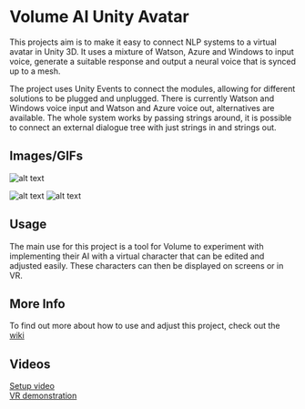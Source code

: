 # Volume AI Unity Avatar
This projects aim is to make it easy to connect NLP systems to a virtual avatar in Unity 3D. It uses a mixture of Watson, Azure and Windows to input voice, generate a suitable response and output a neural voice that is synced up to a mesh. 

The project uses Unity Events to connect the modules, allowing for different solutions to be plugged and unplugged. There is currently Watson and Windows voice input and Watson and Azure voice out, alternatives are available. The whole system works by passing strings around, it is possible to connect an external dialogue tree with just strings in and strings out. 
## Images/GIFs
![alt text](https://i.imgur.com/ax8RdRd.png)  

![alt text](https://i.imgur.com/IQ2NR5s.gif)
![alt text](https://i.imgur.com/KuSIvuf.gif)

## Usage
The main use for this project is a tool for Volume to experiment with implementing their AI with a virtual character that can be edited and adjusted easily. These characters can then be displayed on screens or in VR. 

## More Info
To find out more about how to use and adjust this project, check out the [wiki](https://github.com/Om8/VolumeAIUnityAvatar/wiki)

## Videos
[Setup video](https://www.youtube.com/watch?v=IVsnARVwM0o)  
[VR demonstration](https://www.youtube.com/watch?v=frrtOTQOyP0)
